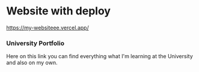 # Website with deploy

https://my-websiteee.vercel.app/

### University Portfolio
Here on this link you can find everything what I'm learning at the University and also on my own.


